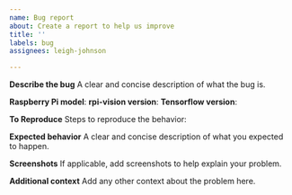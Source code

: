 ```yaml
---
name: Bug report
about: Create a report to help us improve
title: ''
labels: bug
assignees: leigh-johnson

---
```


**Describe the bug**
A clear and concise description of what the bug is.

**Raspberry Pi model**: 
**rpi-vision version**:
**Tensorflow version**:

**To Reproduce**
Steps to reproduce the behavior:

**Expected behavior**
A clear and concise description of what you expected to happen.

**Screenshots**
If applicable, add screenshots to help explain your problem.

**Additional context**
Add any other context about the problem here.
